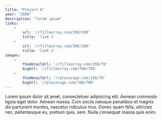 ```yaml
---
title: "Project A"
year: "2000"
description: "lorem ipsum"
links:
    - 
        url: '//fillmurray.com/200/300'
        title: 'link 1'
    - 
        url: '//fillmurray.com/200/300'
        title: 'link 2'
images:
    -
        thumbnailUrl: '//fillmurray.com/150/70'
        bigUrl: '//fillmurray.com/700/700'
    -
        thumbnailUrl: '//placecage.com/150/70'
        bigUrl: '//placecage.com/700/700'
---
```


Lorem ipsum dolor sit amet, consectetuer adipiscing elit. Aenean commodo ligula eget dolor. Aenean massa. Cum sociis natoque penatibus et magnis dis parturient montes, nascetur ridiculus mus. Donec quam felis, ultricies nec, pellentesque eu, pretium quis, sem. Nulla consequat massa quis enim.
